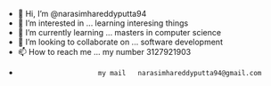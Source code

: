 - 👋 Hi, I’m @narasimhareddyputta94
- 👀 I’m interested in ... learning interesing things
- 🌱 I’m currently learning ... masters in computer science
- 💞️ I’m looking to collaborate on ... software development
- 📫 How to reach me ... my number 3127921903
-                         my mail   narasimhareddyputta94@gmail.com

<!---
narasimhareddyputta94/narasimhareddyputta94 is a ✨ special ✨ repository because its `README.md` (this file) appears on your GitHub profile.
You can click the Preview link to take a look at your changes.
--->
